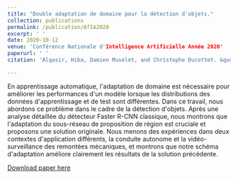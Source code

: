 ```yaml
---
title: "Double adaptation de domaine pour la détection d'objets."
collection: publications
permalink: /publication/AfIA2020
excerpt: ' '
date: 2020-10-12
venue: 'Conférence Nationale d'Intelligence Artificielle Année 2020'
paperurl: ' '
citation: 'Alqasir, Hiba, Damien Muselet, and Christophe Ducottet. &quot;Double adaptation de domaine pour la détection d'objets.&quot; <i>Conférence Nationale d'Intelligence Artificielle Année 2020</i>. 2020.'

---
```

En apprentissage automatique, l'adaptation de domaine est nécessaire pour améliorer les performances d'un modèle lorsque les distributions des données d'apprentissage
et de test sont différentes. Dans ce travail, nous abordons ce problème dans le cadre de la détection d'objets.
Après une analyse détaillée du détecteur Faster R-CNN classique, nous montrons que l'adaptation du sous-réseau de proposition de région est cruciale et proposons une solution originale. Nous menons des expériences dans deux contextes d'application différents, la conduite autonome et
la vidéo-surveillance des remontées mécaniques, et montrons que notre schéma d'adaptation améliore clairement les résultats de la solution précédente.

[Download paper here](https://hal.archives-ouvertes.fr/hal-02964840/document#page=28)


